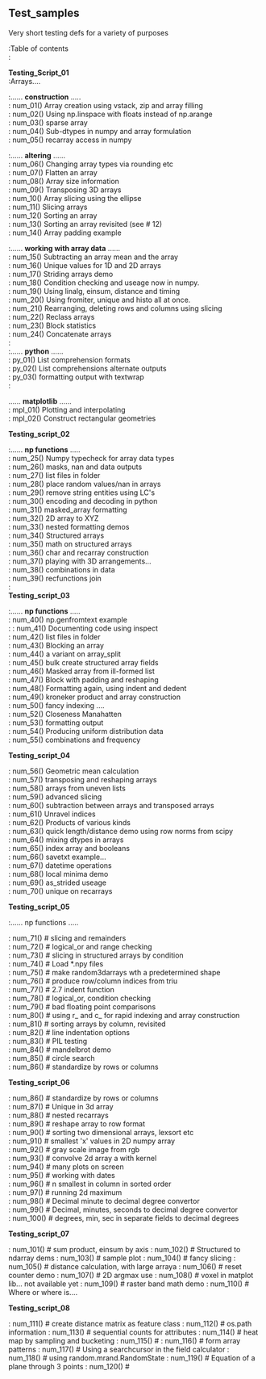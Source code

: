 ## Test_samples
Very short testing defs for a variety of purposes

:Table of contents  
:  
  
**Testing_Script_01**  
:Arrays....  
  
:......  **construction** .....  
:    num_01()  Array creation using vstack, zip and array filling  
:    num_02()  Using np.linspace with floats instead of np.arange  
:    num_03()  sparse array  
:    num_04()  Sub-dtypes in numpy and array formulation  
:    num_05()  recarray access in numpy  
  
:......  **altering** ......  
:    num_06()  Changing array types via rounding etc  
:    num_07()  Flatten an array  
:    num_08()  Array size information  
:    num_09()  Transposing 3D arrays  
:    num_10()  Array slicing using the ellipse  
:    num_11()  Slicing arrays  
:    num_12()  Sorting an array  
:    num_13()  Sorting an array revisited (see # 12)  
:    num_14()  Array padding example  
  
:......  **working with array data** ......  
:    num_15()  Subtracting an array mean and the array  
:    num_16()  Unique values for 1D and 2D arrays  
:    num_17()  Striding arrays demo  
:    num_18()  Condition checking and useage now in numpy.  
:    num_19()  Using linalg, einsum, distance and timing  
:    num_20()  Using fromiter, unique and histo all at once.  
:    num_21()  Rearranging, deleting rows and columns using slicing  
:    num_22()  Reclass arrays  
:    num_23()  Block statistics  
:    num_24()  Concatenate arrays  
:  
:...... **python** ......  
:    py_01()   List comprehension formats  
:    py_02()   List comprehensions alternate outputs  
:    py_03()   formatting output with textwrap  
:  

...... **matplotlib** ......  
:    mpl_01()  Plotting and interpolating  
:    mpl_02()  Construct rectangular geometries  
  
  **Testing_script_02**  

:...... **np functions** .....  
:    num_25()  Numpy typecheck for array data types  
:    num_26()  masks, nan and data outputs  
:    num_27()  list files in folder  
:    num_28()  place random values/nan in arrays  
:    num_29()  remove string entities using LC's  
:    num_30()  encoding and decoding in python  
:    num_31()  masked_array formatting  
:    num_32()  2D array to XYZ  
:    num_33()  nested formatting demos  
:    num_34()  Structured arrays  
:    num_35()  math on structured arrays  
:    num_36()  char and recarray construction  
:    num_37()  playing with 3D arrangements...  
:    num_38()  combinations in data  
:    num_39()  recfunctions join  
:  
  **Testing_script_03**  

:...... **np functions** .....  
:    num_40()  np.genfromtext example  
:
:    num_41()  Documenting code using inspect  
:    num_42()  list files in folder  
:    num_43()  Blocking an array   
:    num_44()  a variant on array_split  
:    num_45()  bulk create structured array fields  
:    num_46()  Masked array from ill-formed list  
:    num_47()  Block with padding and reshaping  
:    num_48()  Formatting again, using indent and dedent  
:    num_49()  kroneker product and array construction  
:    num_50()  fancy indexing ....  
:    num_52()  Closeness Manahatten  
:    num_53()  formatting output  
:    num_54()  Producing uniform distribution data  
:    num_55()  combinations and frequency  
  
**Testing_script_04**  
  
:    num_56()  Geometric mean calculation  
:    num_57()  transposing and reshaping arrays  
:    num_58()  arrays from uneven lists  
:    num_59()  advanced slicing  
:    num_60()  subtraction between arrays and transposed arrays  
:    num_61()  Unravel indices  
:    num_62()  Products of various kinds  
:    num_63()  quick length/distance demo using row norms from scipy  
:    num_64()  mixing dtypes in arrays  
:    num_65()  index array and booleans  
:    num_66()  savetxt example...  
:    num_67()  datetime operations  
:    num_68()  local minima demo  
:    num_69()  as_strided useage  
:    num_70()  unique on recarrays  
  
**Testing_script_05**
  
:...... np functions .....  

:    num_71()  # slicing and remainders  
:    num_72()  # logical_or and range checking  
:    num_73()  # slicing in structured arrays by condition  
:    num_74()  # Load *.npy files  
:    num_75()  # make random3darrays wth a predetermined shape  
:    num_76()  # produce row/column indices from triu  
:    num_77()  # 2.7 indent function  
:    num_78()  # logical_or, condition checking  
:    num_79()  # bad floating point comparisons  
:    num_80()  # using r_ and c_ for rapid indexing and array construction  
:    num_81()  # sorting arrays by column, revisited  
:    num_82()  # line indentation options  
:    num_83()  # PIL testing  
:    num_84()  # mandelbrot demo  
:    num_85()  # circle search  
:    num_86()  # standardize by rows or columns


**Testing_script_06**

:    num_86()  # standardize by rows or columns  
:    num_87()  # Unique in 3d array  
:    num_88()  # nested recarrays  
:    num_89()  # reshape array to row format  
:    num_90()  # sorting two dimensional arrays, lexsort etc  
:    num_91()  # smallest 'x' values in 2D numpy array  
:    num_92()  # gray scale image from rgb  
:    num_93()  # convolve 2d array a with kernel  
:    num_94()  # many plots on screen  
:    num_95()  # working with dates  
:    num_96()  # n smallest in column in sorted order  
:    num_97()  # running 2d maximum  
:    num_98()  # Decimal minute to decimal degree convertor  
:    num_99()  # Decimal, minutes, seconds to decimal degree convertor  
:    num_100()  # degrees, min, sec in separate fields to decimal degrees

**Testing_script_07**

:    num_101()  # sum product, einsum by axis
:    num_102()  # Structured to ndarray dems
:    num_103()  # sample plot
:    num_104()  # fancy slicing
:    num_105()  # distance calculation, with large arraya
:    num_106()  # reset counter demo
:    num_107()  # 2D argmax use
:    num_108()  # voxel in matplot lib... not available yet
:    num_109()  # raster band math demo
:    num_110()  # Where or where is....


**Testing_script_08**

:    num_111()  # create distance matrix as feature class
:    num_112()  # os.path information
:    num_113()  # sequential counts for attributes
:    num_114()  # heat map by sampling and bucketing
:    num_115()  #
:    num_116()  # form array patterns
:    num_117()  # Using a searchcursor in the field calculator
:    num_118()  # using random.mrand.RandomState
:    num_119()  # Equation of a plane through 3 points
:    num_120()  #
